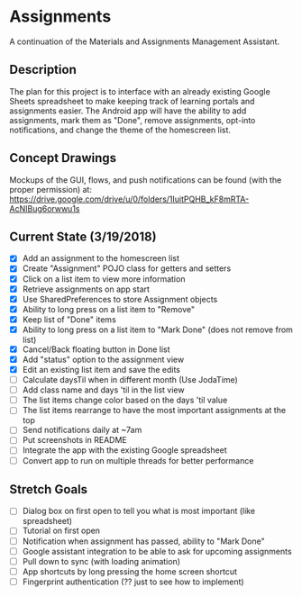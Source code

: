 # Assignments

A continuation of the Materials and Assignments Management Assistant.

## Description

The plan for this project is to interface with an already existing Google Sheets spreadsheet to make keeping track of learning portals and assignments easier. The Android app will have the ability to add assignments, mark them as "Done", remove assignments, opt-into notifications, and change the theme of the homescreen list.

## Concept Drawings

Mockups of the GUI, flows, and push notifications can be found (with the proper permission) at:
https://drive.google.com/drive/u/0/folders/1IuitPQHB_kF8mRTA-AcNIBug6orwwu1s

## Current State (3/19/2018)

- [x] Add an assignment to the homescreen list
- [x] Create "Assignment" POJO class for getters and setters
- [x] Click on a list item to view more information
- [x] Retrieve assignments on app start
- [x] Use SharedPreferences to store Assignment objects 
- [x] Ability to long press on a list item to "Remove" 
- [x] Keep list of "Done" items
- [x] Ability to long press on a list item to "Mark Done" (does not remove from list)
- [x] Cancel/Back floating button in Done list
- [x] Add "status" option to the assignment view
- [x] Edit an existing list item and save the edits
- [ ] Calculate daysTil when in different month (Use JodaTime)
- [ ] Add class name and days 'til in the list view
- [ ] The list items change color based on the days 'til value
- [ ] The list items rearrange to have the most important assignments at the top
- [ ] Send notifications daily at ~7am
- [ ] Put screenshots in README
- [ ] Integrate the app with the existing Google spreadsheet
- [ ] Convert app to run on multiple threads for better performance

## Stretch Goals

- [ ] Dialog box on first open to tell you what is most important (like spreadsheet)
- [ ] Tutorial on first open
- [ ] Notification when assignment has passed, ability to "Mark Done"
- [ ] Google assistant integration to be able to ask for upcoming assignments
- [ ] Pull down to sync (with loading animation)
- [ ] App shortcuts by long pressing the home screen shortcut
- [ ] Fingerprint authentication (?? just to see how to implement)
